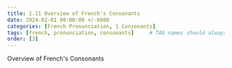 ```yaml
---
title: 1.11 Overview of French's Consonants
date: 2024-02-01 00:00:00 +/-0800
categories: [French Pronunciation, 1 Consonants]
tags: [french, pronunciation, consonants]     # TAG names should always be lowercase
order: [3]
---
```


Overview of French's Consonants
